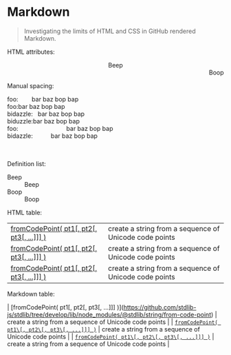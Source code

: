 # Markdown

> Investigating the limits of HTML and CSS in GitHub rendered Markdown.

HTML attributes:

<div>
	<div align="center">Beep</div>
	<div dir="rtl">Boop</div>
</div>

Manual spacing:

<div>
	<div>
		foo:&nbsp;&nbsp;&nbsp;&nbsp;&nbsp;&nbsp;&nbsp;&nbsp;bar baz bop bap
	</div>
	<div>
		foo:<em hidden>........</em>bar baz bop bap
	</div>
	<div>
		bidazzle:&nbsp;&nbsp;&nbsp;bar baz bop bap
	</div>
	<div>
		biduzzle:<em hidden>...</em>bar baz bop bap
	</div>
	<div>
		foo:&#x2003;&#x2003;&#x2003;&#x2003;&#x2003;&#x2003;&#x2003;&#x2003;bar baz bop bap
	</div>
	<div>
		bidazzle:&#x2003;&#x2003;&#x2003;bar baz bop bap
	</div>
	<br>
	<br>
</div>

Definition list:

<dl>
	<dt>Beep</dt>
	<dd>Beep</dd>
	<dt>Boop</dt>
	<dd>Boop</dd>
</dl>

HTML table:

<table>
	<tbody>
		<tr>
			<td align="left"><a href="https://github.com/stdlib-js/stdlib/tree/develop/lib/node_modules/@stdlib/string/from-code-point">fromCodePoint( pt1[, pt2[, pt3[, ...]]] )</a></td>
			<td align="left">create a string from a sequence of Unicode code points</td>
		</tr>
		<tr>
			<td align="left"><a href="https://github.com/stdlib-js/stdlib/tree/develop/lib/node_modules/@stdlib/string/from-code-point">fromCodePoint( pt1[, pt2[, pt3[, ...]]] )</a></td>
			<td align="left">create a string from a sequence of Unicode code points</td>
		</tr>
		<tr>
			<td align="left"><a href="https://github.com/stdlib-js/stdlib/tree/develop/lib/node_modules/@stdlib/string/from-code-point">fromCodePoint( pt1[, pt2[, pt3[, ...]]] )</a></td>
			<td align="left">create a string from a sequence of Unicode code points</td>
		</tr>
	</tbody>
</table>

Markdown table:

| [fromCodePoint( pt1\[, pt2\[, pt3\[, ...]]] )](https://github.com/stdlib-js/stdlib/tree/develop/lib/node_modules/@stdlib/string/from-code-point) | create a string from a sequence of Unicode code points |
| [`fromCodePoint( pt1\[, pt2\[, pt3\[, ...]]] )`](https://github.com/stdlib-js/stdlib/tree/develop/lib/node_modules/@stdlib/string/from-code-point) | create a string from a sequence of Unicode code points |
| [`fromCodePoint( pt1\[, pt2\[, pt3\[, ...]]] )`](https://github.com/stdlib-js/stdlib/tree/develop/lib/node_modules/@stdlib/string/from-code-point) | create a string from a sequence of Unicode code points |